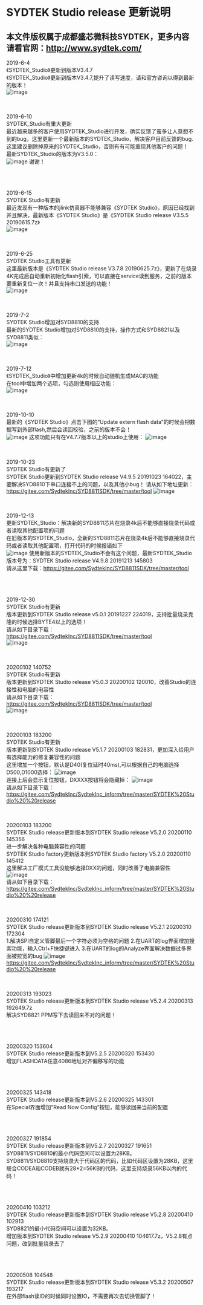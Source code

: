 # SYDTEK Studio  release 更新说明  
## 本文件版权属于成都盛芯微科技SYDTEK，更多内容请看官网：<a href="http://www.sydtek.com/" title="Title">http://www.sydtek.com/</a>

2019-6-4  
《SYDTEK_Studio》更新到版本V3.4.7   
《SYDTEK_Studio》更新到版本V3.4.7,提升了读写速度，请和官方咨询以得到最新的版本！  
![image](https://github.com/SydtekInc/SydtekInc_inform/raw/master/image/更新到版本V3.4.bmp)
<br/><br/><br/>

2019-6-10  
SYDTEK_Studio有重大更新   
最近越来越多的客户使用SYDTEK_Studio进行开发，确实反馈了蛮多让人意想不到的bug，这里更新一个最新版本的SYDTEK_Studio，解决客户目前反馈的bug.  
      这里建议删除掉原来的SYDTEK_Studio，否则有有可能重现其他客户的问题！  
       最新SYDTEK_Studio的版本为V3.5.0：  
![image](https://github.com/SydtekInc/SydtekInc_inform/raw/master/image/更新到版本V3.5.0.jpg)
       谢谢！  
<br/><br/><br/>

2019-6-15  
SYDTEK Studio有更新   
 最近发现有一种版本的jlink仿真器不能够兼容《SYDTEK Studio》，原因已经找到并且解决，最新版本《SYDTEK Studio》是《SYDTEK Studio  release V3.5.5 20190615.7z》  
![image](https://github.com/SydtekInc/SydtekInc_inform/raw/master/image/更新到版本V3.5.5.jpg)
<br/><br/><br/>

2019-6-25  
SYDTEK Studio工具有更新   
这里最新版本是《SYDTEK Studio  release V3.7.8 20190625.7z》，更新了在烧录4K完成后自动重新初始化flash引索，可以直接在service读到服务，之前的版本要重新复位一次！并且支持串口发送的功能！  
![image](https://github.com/SydtekInc/SydtekInc_inform/raw/master/image/更新到版本V3.7.8.jpg)
<br/><br/><br/>

2019-7-2  
SYDTEK Studio增加对SYD8810的支持    
最新的SYDTEK Studio增加对SYD8810的支持，操作方式和SYD8821以及SYD8811类似：  
![image](https://github.com/SydtekInc/SydtekInc_inform/raw/master/image/更新到版本V3.8.9.jpg)
<br/><br/><br/>

2019-7-12  
《SYDTEK_Studio》中增加更新4k的时候自动随机生成MAC的功能     
在tool中增加两个选项，勾选则使用相应功能：    
![image](https://github.com/SydtekInc/SydtekInc_inform/raw/master/image/更新到版本V4.0.2.bmp)
<br/><br/><br/>

2019-10-10  
 最新的《SYDTEK Studio》点击下图的“Update extern flash data”的时候会把数据写到外部flash,然后会读回校验，之前的版本不会！  
 ![image](https://github.com/SydtekInc/SydtekInc_inform/raw/master/image/更新到版本V4.7.7.png) 
    这项功能只有在V4.7.7版本以上的studio上使用： 
![image](https://github.com/SydtekInc/SydtekInc_inform/raw/master/image/更新到版本V4.7.7_1.jpg) 
<br/><br/><br/>

2019-10-23  
SYDTEK Studio有更新了   
SYDTEK Studio更新到SYDTEK Studio  release V4.9.5 20191023 164022，主要解决SYD8810下串口连接不上的问题，以及其他小bug！
请从如下地址更新：
https://gitee.com/SydtekInc/SYD8811SDK/tree/master/tool
![image](https://github.com/SydtekInc/SydtekInc_inform/raw/master/image/更新到版本V3.9.5.jpg) 
<br/><br/><br/>

2019-12-13  
更新SYDTEK_Studio：解决新的SYD8811芯片在烧录4k后不能够直接烧录代码或者读取其他配置项的问题    
在旧版本的SYDTEK_Studio，全新的SYD8811芯片在烧录4k后不能够直接烧录代码或者读取其他配置项，打开代码的时候报错如下  
![image](https://github.com/SydtekInc/SydtekInc_inform/raw/master/image/更新到版本V4.9.8.bmp) 
使用新版本的SYDTEK_Studio不会有这个问题，最新SYDTEK_Studio版本号为：SYDTEK Studio  release V4.9.8 20191213 145803  
    请从这里下载：https://gitee.com/SydtekInc/SYD8811SDK/tree/master/tool  
<br/><br/><br/>

2019-12-30  
SYDTEK Studio有更新      
版本更新到SYDTEK Studio  release v5.0.1 20191227 224019，支持批量烧录克隆的时候选择BYTE4以上的选项！  
请从如下目录下载：  
https://gitee.com/SydtekInc/SYD8811SDK/tree/master/tool    
![image](https://github.com/SydtekInc/SydtekInc_inform/raw/master/image/更新到版本V5.0.1.bmp) 
<br/><br/><br/>

20200102 140752  
SYDTEK Studio有更新      
版本更新到SYDTEK Studio  release V5.0.3 20200102 120010，改善Studio的连接性和电脑的电容性  
请从如下目录下载：  
https://gitee.com/SydtekInc/SYD8811SDK/tree/master/tool    
![image](https://github.com/SydtekInc/SydtekInc_inform/raw/master/image/更新到版本V5.0.3.png) 
<br/><br/><br/>

20200103 183200    
SYDTEK Studio有更新      
版本更新到SYDTEK Studio  release V5.1.7 20200103 182831，更加深入给用户有选择能力的修复兼容性的问题  
这里增加一个按钮，默认是D40(复位延时40ms),可以根据自己的电脑选择D500,D1000选择： 
![image](https://github.com/SydtekInc/SydtekInc_inform/raw/master/image/更新到版本V5.1.6.png)  
连接上后会显示复位按钮，DXXXX按钮将会隐藏掉： 
![image](https://github.com/SydtekInc/SydtekInc_inform/raw/master/image/更新到版本V5.1.6——1.png)   
请从如下目录下载：  
https://gitee.com/SydtekInc/SydtekInc_inform/tree/master/SYDTEK%20Studio%20%20release
<br/><br/><br/>

20200103 183200    
SYDTEK Studio release更新版本到SYDTEK Studio  release V5.2.0 20200110 145356      
进一步解决各种电脑兼容性的问题  
SYDTEK Studio  factory更新版本到SYDTEK Studio  factory V5.2.0 20200110 145412      
这里解决工厂模式工具没能够选择DXX的问题，同时改善了电脑兼容性  
![image](https://github.com/SydtekInc/SydtekInc_inform/raw/master/image/更新到版本V5.2.0.png)   
请从如下目录下载：  
https://gitee.com/SydtekInc/SydtekInc_inform/tree/master/SYDTEK%20Studio%20%20release
<br/><br/><br/>

20200310 174121   
SYDTEK Studio release更新版本到SYDTEK Studio  release V5.2.1 20200310 172304      
1.解决SPI自定义管脚最后一个字符必须为空格的问题
2.在UART的log界面增加搜索功能，输入Ctrl+F快捷键进入
3.在UART的log的Analyze界面解决数据过多界面被拉宽的bug
![image](https://github.com/SydtekInc/SydtekInc_inform/raw/master/image/更新到版本V5.2.1.png)   
https://gitee.com/SydtekInc/SydtekInc_inform/tree/master/SYDTEK%20Studio%20%20release
<br/><br/><br/>

20200313 193023   
SYDTEK Studio release更新版本到SYDTEK Studio  release V5.2.4 20200313 192649.7z     
解决SYD8821 PPM写下去读回来不对的问题！  
<br/><br/><br/>

20200320 153604   
SYDTEK Studio release更新版本到V5.2.5 20200320 153430     
增加FLASHDATA任意4086地址对齐偏移写的功能  
<br/><br/><br/>

20200325 143418   
SYDTEK Studio release更新版本到V5.2.6 20200325 143301     
在Special界面增加“Read Now Config”按钮，能够读回来当前的配置  
<br/><br/><br/>

20200327 191854   
SYDTEK Studio release更新版本到V5.2.7 20200327 191651     
SYD8811/SYD8810的最小代码空间可以设置为28KB。    
SYD8811/SYD8810支持烧录大于代码区的代码，比如代码区设置为28KB，这里联合CODEA和CODEB就有28*2=56KB的代码，这里支持烧录56KB以内的代码！  
<br/><br/><br/>

20200410 103212   
SYDTEK Studio release更新版本到SYDTEK Studio  release V5.2.8 20200410 102913     
SYD8821的最小代码空间可以设置为32KB。    
增加版本到SYDTEK Studio  release V5.2.9 20200410 104617.7z，V5.2.8有点问题，改到批量烧录去了   
<br/><br/><br/>

20200508 104548   
SYDTEK Studio release更新版本到SYDTEK Studio  release V5.3.2 20200507 193217     
在外部flash读ID的时候同时设置IO，不需要再次去切换管脚了！     
<br/><br/><br/>